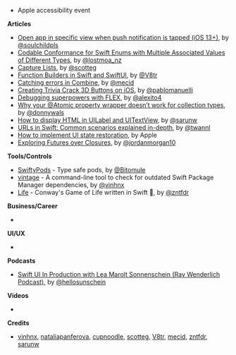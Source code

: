 - Apple accessibility event

**Articles**

* [Open app in specific view when push notification is tapped (iOS 13+)](https://fluffy.es/open-app-in-specific-view-when-push-notification-is-tapped-ios-13/), by [@soulchildpls](https://twitter.com/soulchildpls)
* [Codable Conformance for Swift Enums with Multiple Associated Values of Different Types](https://lostmoa.com/blog/CodableConformanceForSwiftEnumsWithMultipleAssociatedValuesOfDifferentTypes/), by [@lostmoa_nz](https://twitter.com/lostmoa_nz)
* [Capture Lists](https://scotteg.github.io/capture-lists), by [@scotteg](https://twitter.com/scotteg)
* [Function Builders in Swift and SwiftUI](https://www.vadimbulavin.com/swift-function-builders-swiftui-view-builder/), by [@V8tr](https://twitter.com/V8tr)
* [Catching errors in Combine](https://swiftwithmajid.com/2020/04/22/catching-errors-in-combine/), by [@mecid](https://twitter.com/mecid)
* [Creating Trivia Crack 3D Buttons on iOS](https://engineering.etermax.com/creating-trivia-crack-3d-buttons-on-ios-785b13df2873), by [@pablomanuelli](https://twitter.com/pablomanuelli)
* [Debugging superpowers with FLEX](https://alejandromp.com/blog/debugging-superpowers-with-flex/), by [@alexito4](https://twitter.com/alexito4)
* [Why your @Atomic property wrapper doesn’t work for collection types](https://www.donnywals.com/why-your-atomic-property-wrapper-doesnt-work-for-collection-types/), by [@donnywals](https://twitter.com/donnywals)
* [How to display HTML in UILabel and UITextView](https://sarunw.com/posts/how-to-display-html-in-uilabel-and-uitextview/), by [@sarunw](https://twitter.com/sarunw)
* [URLs in Swift: Common scenarios explained in-depth](https://www.avanderlee.com/swift/url-components/), by [@twannl](https://www.twitter.com/twannl)
* [How to implement UI state restoration](https://developer.apple.com/news/?id=4ixc0yxs), by Apple
* [Exploring Futures over Closures](https://www.swiftjectivec.com/exploring-closures-with-futures/), by [@jordanmorgan10](https://www.twitter.com/jordanmorgan10)

**Tools/Controls**

* [SwiftyPods](https://github.com/bitomule/SwiftyPods) - Type safe pods, by [@Bitomule](https://twitter.com/Bitomule)
* [vintage](https://github.com/vinhnx/vintage) - A command-line tool to check for outdated Swift Package Manager dependencies, by [@vinhnx](https://twitter.com/vinhnx)
* [Life](https://github.com/zntfdr/Life) - Conway's Game of Life written in Swift 👾, by [@zntfdr](https://twitter.com/zntfdr)

**Business/Career**

* 

**UI/UX**

*

**Podcasts**

* [Swift UI In Production with Lea Marolt Sonnenschein (Ray Wenderlich Podcast)](https://www.raywenderlich.com/10141887-swift-ui-in-production-with-lea-marolt-sonnenschein-podcast-s10-e5), by [@hellosunschein](https://twitter.com/hellosunschein)

**Videos**

* 

**Credits**

* [vinhnx](https://github.com/vinhnx), [nataliapanferova](https://github.com/nataliapanferova), [cupnoodle](https://github.com/cupnoodle), [scotteg](https://github.com/scotteg), [V8tr](https://github.com/V8tr), [mecid](https://github.com/mecid), [zntfdr](https://github.com/zntfdr), [sarunw](https://github.com/sarunw)
